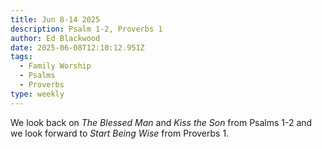 ```yaml
---
title: Jun 8-14 2025
description: Psalm 1-2, Proverbs 1
author: Ed Blackwood
date: 2025-06-08T12:10:12.951Z
tags:
  - Family Worship
  - Psalms
  - Proverbs
type: weekly
---
```

W﻿e look back on *The Blessed Man* and *Kiss the Son* from Psalms 1-2 and we look forward to *Start Being Wise* from Proverbs 1.